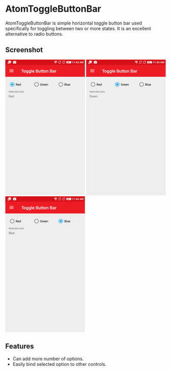 ﻿# AtomToggleButtonBar
AtomToggleButtonBar is simple horizontal toggle button bar used specifically for toggling between two or more states. It is an excellent alternative to radio buttons.

## Screenshot
<img src="Images/Toggle-Button-1.png" width="250" height="425">  <img src="Images/Toggle-Button-2.png" width="250" height="425">  <img src="Images/Toggle-Button-3.png" width="250" height="425">

## Features
 * Can add more number of options.
 * Easily bind selected option to other controls.
